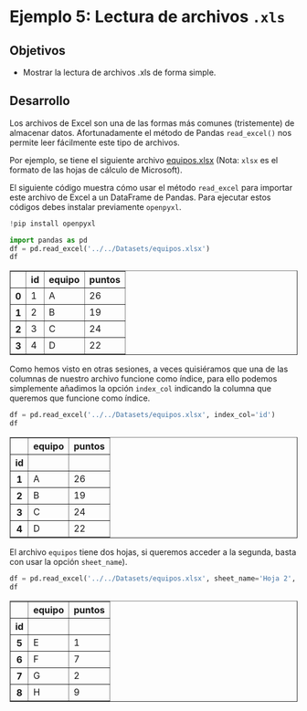 # Ejemplo 5: Lectura de archivos `.xls`

## Objetivos

- Mostrar la lectura de archivos .xls de forma simple.

## Desarrollo

Los archivos de Excel son una de las formas más comunes (tristemente) de almacenar datos. Afortunadamente el método de Pandas `read_excel()` nos permite leer fácilmente este tipo de archivos.

Por ejemplo, se tiene el siguiente archivo [equipos.xlsx](../../Datasets/equipos.xlsx) (Nota: `xlsx` es el formato de las hojas de cálculo de Microsoft).

El siguiente código muestra cómo usar el método `read_excel` para importar este archivo de Excel a un DataFrame de Pandas. Para ejecutar estos códigos debes instalar previamente `openpyxl`.


```python
!pip install openpyxl
```

```python
import pandas as pd
df = pd.read_excel('../../Datasets/equipos.xlsx')
df
```




<div>

<table border="1" class="dataframe">
  <thead>
    <tr style="text-align: right;">
      <th></th>
      <th>id</th>
      <th>equipo</th>
      <th>puntos</th>
    </tr>
  </thead>
  <tbody>
    <tr>
      <th>0</th>
      <td>1</td>
      <td>A</td>
      <td>26</td>
    </tr>
    <tr>
      <th>1</th>
      <td>2</td>
      <td>B</td>
      <td>19</td>
    </tr>
    <tr>
      <th>2</th>
      <td>3</td>
      <td>C</td>
      <td>24</td>
    </tr>
    <tr>
      <th>3</th>
      <td>4</td>
      <td>D</td>
      <td>22</td>
    </tr>
  </tbody>
</table>
</div>



Como hemos visto en otras sesiones, a veces quisiéramos que una de las columnas de nuestro archivo funcione como índice, para ello podemos simplemente añadimos la opción `index_col` indicando la columna que queremos que funcione como índice.


```python
df = pd.read_excel('../../Datasets/equipos.xlsx', index_col='id')
df
```




<div>

<table border="1" class="dataframe">
  <thead>
    <tr style="text-align: right;">
      <th></th>
      <th>equipo</th>
      <th>puntos</th>
    </tr>
    <tr>
      <th>id</th>
      <th></th>
      <th></th>
    </tr>
  </thead>
  <tbody>
    <tr>
      <th>1</th>
      <td>A</td>
      <td>26</td>
    </tr>
    <tr>
      <th>2</th>
      <td>B</td>
      <td>19</td>
    </tr>
    <tr>
      <th>3</th>
      <td>C</td>
      <td>24</td>
    </tr>
    <tr>
      <th>4</th>
      <td>D</td>
      <td>22</td>
    </tr>
  </tbody>
</table>
</div>



El archivo `equipos` tiene dos hojas, si queremos acceder a la segunda, basta con usar la opción `sheet_name`).


```python
df = pd.read_excel('../../Datasets/equipos.xlsx', sheet_name='Hoja 2', index_col='id')
df
```




<div>

<table border="1" class="dataframe">
  <thead>
    <tr style="text-align: right;">
      <th></th>
      <th>equipo</th>
      <th>puntos</th>
    </tr>
    <tr>
      <th>id</th>
      <th></th>
      <th></th>
    </tr>
  </thead>
  <tbody>
    <tr>
      <th>5</th>
      <td>E</td>
      <td>1</td>
    </tr>
    <tr>
      <th>6</th>
      <td>F</td>
      <td>7</td>
    </tr>
    <tr>
      <th>7</th>
      <td>G</td>
      <td>2</td>
    </tr>
    <tr>
      <th>8</th>
      <td>H</td>
      <td>9</td>
    </tr>
  </tbody>
</table>
</div>


